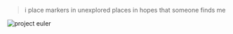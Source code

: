 > i place markers in unexplored places in hopes that someone finds me

![project euler](https://projecteuler.net/profile/404salad.png)
